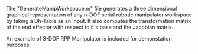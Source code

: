 The "GenerateManipWorkspace.m" file generates a three dimensional graphical representation of any n-DOF serial robotic manipulator workspace by taking a Dh-Table as an input. It also computes the transformation matrix of the end effector with respect to it's base and the Jacobian matrix.

An example of 3-DOF RPP Manipulator is included for demonstation purposes. 
